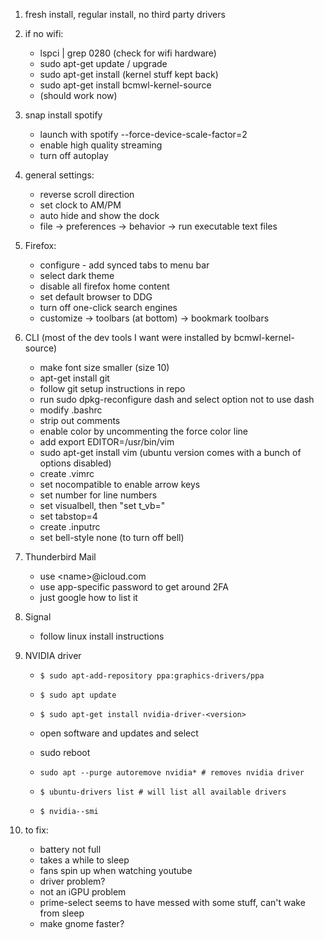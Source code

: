 1. fresh install, regular install, no third party drivers
2. if no wifi:
	- lspci | grep 0280 (check for wifi hardware)
	- sudo apt-get update / upgrade
	- sudo apt-get install (kernel stuff kept back)
	- sudo apt-get install bcmwl-kernel-source
	- (should work now)

3. snap install spotify
	- launch with spotify --force-device-scale-factor=2
	- enable high quality streaming
	- turn off autoplay

4. general settings:
	- reverse scroll direction
	- set clock to AM/PM
	- auto hide and show the dock
	- file -> preferences -> behavior -> run executable text files
5. Firefox:
	- configure - add synced tabs to menu bar
	- select dark theme
	- disable all firefox home content
	- set default browser to DDG
	- turn off one-click search engines
	- customize -> toolbars (at bottom) -> bookmark toolbars
6. CLI
	(most of the dev tools I want were installed by bcmwl-kernel-source)
	- make font size smaller (size 10)
	- apt-get install git
	- follow git setup instructions in repo
	- run sudo dpkg-reconfigure dash and select option not to use dash
	- modify .bashrc
	- strip out comments
	- enable color by uncommenting the force color line
	- add export EDITOR=/usr/bin/vim
	- sudo apt-get install vim (ubuntu version comes with a bunch of options disabled)
	- create .vimrc
	- set nocompatible to enable arrow keys
	- set number for line numbers
	- set visualbell, then "set t\_vb="
	- set tabstop=4
	- create .inputrc
	- set bell-style none (to turn off bell)

7. Thunderbird Mail
	- use \<name\>@icloud.com
	- use app-specific password to get around 2FA
	- just google how to list it

8. Signal
	- follow linux install instructions

9. NVIDIA driver
	- `$ sudo apt-add-repository ppa:graphics-drivers/ppa`
	- `$ sudo apt update`
	- `$ sudo apt-get install nvidia-driver-<version>`
	- open software and updates and select <version>
	- sudo reboot
	- `sudo apt --purge autoremove nvidia* # removes nvidia driver`
	
	- `$ ubuntu-drivers list # will list all available drivers`
	- `$ nvidia--smi`
	
10. to fix:
	- battery not full
	- takes a while to sleep
	- fans spin up when watching youtube
	- driver problem?
	- not an iGPU problem
	- prime-select seems to have messed with some stuff, can't wake from sleep
	- make gnome faster?

